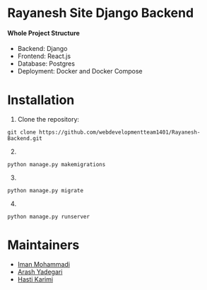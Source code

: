 # Rayanesh Site Django Backend
#### Whole Project Structure
* Backend: Django
* Frontend: React.js
* Database: Postgres
* Deployment: Docker and Docker Compose

# Installation
1. Clone the repository: 
```
git clone https://github.com/webdevelopmentteam1401/Rayanesh-Backend.git
```
2.
```
python manage.py makemigrations
```
3.
```
python manage.py migrate
```
4.
```
python manage.py runserver
```

# Maintainers
- [Iman Mohammadi](https://github.com/Imanm02)
- [Arash Yadegari](https://github.com/Arash1381-y)
- [Hasti Karimi](https://github.com/HastiKarimi)
